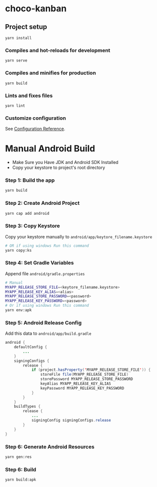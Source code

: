 # choco-kanban

## Project setup
```
yarn install
```

### Compiles and hot-reloads for development
```
yarn serve
```

### Compiles and minifies for production
```
yarn build
```

### Lints and fixes files
```
yarn lint
```

### Customize configuration
See [Configuration Reference](https://cli.vuejs.org/config/).
# Manual Android Build
 - Make Sure you Have JDK and Android SDK Installed
 - Copy your keystore to project's root directory

### Step 1: Build the app
```bash
yarn build
```

### Step 2: Create Android Project
```bash
yarn cap add android
```

### Step 3: Copy Keystore
Copy your keystore manually to `android/app/keytore_filename.keystore`
```bash
# OR if using windows Run this command
yarn copy:ks
```

### Step 4: Set Gradle Variables
Append file `android/gradle.properties`
```bash
# Manual
MYAPP_RELEASE_STORE_FILE=<keytore_filename.keystore>
MYAPP_RELEASE_KEY_ALIAS=<alias>
MYAPP_RELEASE_STORE_PASSWORD=<password>
MYAPP_RELEASE_KEY_PASSWORD=<password>
# Or if using windows Run this command
yarn env:apk
```

### Step 5: Android Release Config
Add this data to `android/app/build.gradle`
```java
android {
    defaultConfig {
        ...
    }
    signingConfigs {
        release {
            if (project.hasProperty('MYAPP_RELEASE_STORE_FILE')) {
                storeFile file(MYAPP_RELEASE_STORE_FILE)
                storePassword MYAPP_RELEASE_STORE_PASSWORD
                keyAlias MYAPP_RELEASE_KEY_ALIAS
                keyPassword MYAPP_RELEASE_KEY_PASSWORD
            }
        }
    }
    buildTypes {
        release {
            ...
            signingConfig signingConfigs.release
        }
    }
}
```

### Step 6: Generate Android Resources
```bash
yarn gen:res
```

### Step 6: Build 
```bash
yarn build:apk
```

